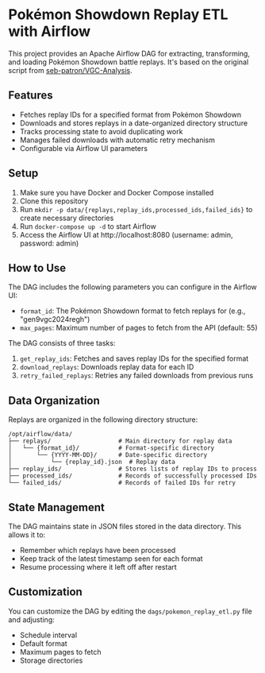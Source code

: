 # Pokémon Showdown Replay ETL with Airflow

This project provides an Apache Airflow DAG for extracting, transforming, and loading Pokémon Showdown battle replays. It's based on the original script from [seb-patron/VGC-Analysis](https://github.com/seb-patron/VGC-Analysis/blob/main/src/python/extract_replays.py).

## Features

- Fetches replay IDs for a specified format from Pokémon Showdown
- Downloads and stores replays in a date-organized directory structure
- Tracks processing state to avoid duplicating work
- Manages failed downloads with automatic retry mechanism
- Configurable via Airflow UI parameters

## Setup

1. Make sure you have Docker and Docker Compose installed
2. Clone this repository
3. Run `mkdir -p data/{replays,replay_ids,processed_ids,failed_ids}` to create necessary directories
4. Run `docker-compose up -d` to start Airflow
5. Access the Airflow UI at http://localhost:8080 (username: admin, password: admin)

## How to Use

The DAG includes the following parameters you can configure in the Airflow UI:

- `format_id`: The Pokémon Showdown format to fetch replays for (e.g., "gen9vgc2024regh")
- `max_pages`: Maximum number of pages to fetch from the API (default: 55)

The DAG consists of three tasks:

1. `get_replay_ids`: Fetches and saves replay IDs for the specified format
2. `download_replays`: Downloads replay data for each ID
3. `retry_failed_replays`: Retries any failed downloads from previous runs

## Data Organization

Replays are organized in the following directory structure:

```
/opt/airflow/data/
├── replays/                   # Main directory for replay data
│   └── {format_id}/           # Format-specific directory
│       └── {YYYY-MM-DD}/      # Date-specific directory
│           └── {replay_id}.json  # Replay data
├── replay_ids/                # Stores lists of replay IDs to process
├── processed_ids/             # Records of successfully processed IDs
└── failed_ids/                # Records of failed IDs for retry
```

## State Management

The DAG maintains state in JSON files stored in the data directory. This allows it to:

- Remember which replays have been processed
- Keep track of the latest timestamp seen for each format
- Resume processing where it left off after restart

## Customization

You can customize the DAG by editing the `dags/pokemon_replay_etl.py` file and adjusting:

- Schedule interval
- Default format
- Maximum pages to fetch
- Storage directories 